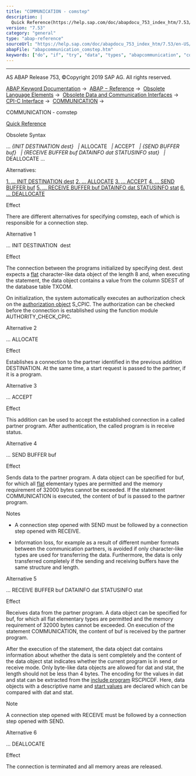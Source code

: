 ```yaml
---
title: "COMMUNICATION - comstep"
description: |
  Quick Reference(https://help.sap.com/doc/abapdocu_753_index_htm/7.53/en-US/abapcommunication_shortref.htm) Obsolete Syntax ... INIT DESTINATION dest  ALLOCATE  ACCEPT  SEND BUFFER buf  RECEIVE BUFFER buf DATAINFO dat STATUSINFO stat  DEALLOCATE ... Alternatives: 1
version: "7.53"
category: "general"
type: "abap-reference"
sourceUrl: "https://help.sap.com/doc/abapdocu_753_index_htm/7.53/en-US/abapcommunication_comstep.htm"
abapFile: "abapcommunication_comstep.htm"
keywords: ["do", "if", "try", "data", "types", "abapcommunication", "comstep"]
---
```


* * *

AS ABAP Release 753, ©Copyright 2019 SAP AG. All rights reserved.

[ABAP Keyword Documentation](https://help.sap.com/doc/abapdocu_753_index_htm/7.53/en-US/abenabap.htm) →  [ABAP − Reference](https://help.sap.com/doc/abapdocu_753_index_htm/7.53/en-US/abenabap_reference.htm) →  [Obsolete Language Elements](https://help.sap.com/doc/abapdocu_753_index_htm/7.53/en-US/abenabap_obsolete.htm) →  [Obsolete Data and Communication Interfaces](https://help.sap.com/doc/abapdocu_753_index_htm/7.53/en-US/abenextern_obsolete.htm) →  [CPI-C Interface](https://help.sap.com/doc/abapdocu_753_index_htm/7.53/en-US/abenabap_cpic.htm) →  [COMMUNICATION](https://help.sap.com/doc/abapdocu_753_index_htm/7.53/en-US/abapcommunication.htm) → 

COMMUNICATION - comstep

[Quick Reference](https://help.sap.com/doc/abapdocu_753_index_htm/7.53/en-US/abapcommunication_shortref.htm)

Obsolete Syntax

... *{*INIT DESTINATION dest*}*
  *|* ALLOCATE
  *|* ACCEPT
  *|* *{*SEND BUFFER buf*}*
  *|* *{*RECEIVE BUFFER buf DATAINFO dat STATUSINFO stat*}*
  *|* DEALLOCATE ...

Alternatives:

[1\. ... INIT DESTINATION dest](#!ABAP_ALTERNATIVE_1@1@)
[2\. ... ALLOCATE](#!ABAP_ALTERNATIVE_2@2@)
[3\. ... ACCEPT](#!ABAP_ALTERNATIVE_3@3@)
[4\. ... SEND BUFFER buf](#!ABAP_ALTERNATIVE_4@4@)
[5\. ... RECEIVE BUFFER buf DATAINFO dat STATUSINFO stat](#!ABAP_ALTERNATIVE_5@5@)
[6\. ... DEALLOCATE](#!ABAP_ALTERNATIVE_6@6@)

Effect

There are different alternatives for specifying comstep, each of which is responsible for a connection step.

Alternative 1

... INIT DESTINATION  dest

Effect

The connection between the programs initialized by specifying dest. dest expects a [flat](https://help.sap.com/doc/abapdocu_753_index_htm/7.53/en-US/abenflat_glosry.htm "Glossary Entry") character-like data object of the length 8 and, when executing the statement, the data object contains a value from the column SDEST of the database table TXCOM.

On initialization, the system automatically executes an authorization check on the [authorization object](https://help.sap.com/doc/abapdocu_753_index_htm/7.53/en-US/abenauthorization_object_glosry.htm "Glossary Entry") S\_CPIC. The authorization can be checked before the connection is established using the function module AUTHORITY\_CHECK\_CPIC.

Alternative 2

... ALLOCATE

Effect

Establishes a connection to the partner identified in the previous addition DESTINATION. At the same time, a start request is passed to the partner, if it is a program.

Alternative 3

... ACCEPT

Effect

This addition can be used to accept the established connection in a called partner program. After authentication, the called program is in receive status.

Alternative 4

... SEND BUFFER buf

Effect

Sends data to the partner program. A data object can be specified for buf, for which all [flat](https://help.sap.com/doc/abapdocu_753_index_htm/7.53/en-US/abenflat_glosry.htm "Glossary Entry") elementary types are permitted and the memory requirement of 32000 bytes cannot be exceeded. If the statement COMMUNICATION is executed, the content of buf is passed to the partner program.

Notes

-   A connection step opened with SEND must be followed by a connection step opened with RECEIVE.
    
-   Information loss, for example as a result of different number formats between the communication partners, is avoided if only character-like types are used for transferring the data. Furthermore, the data is only transferred completely if the sending and receiving buffers have the same structure and length.
    

Alternative 5

... RECEIVE BUFFER buf DATAINFO dat STATUSINFO stat

Effect

Receives data from the partner program. A data object can be specified for buf, for which all flat elementary types are permitted and the memory requirement of 32000 bytes cannot be exceeded. On execution of the statement COMMUNICATION, the content of buf is received by the partner program.

After the execution of the statement, the data object dat contains information about whether the data is sent completely and the content of the data object stat indicates whether the current program is in send or receive mode. Only byte-like data objects are allowed for dat and stat, the length should not be less than 4 bytes. The encoding for the values in dat and stat can be extracted from the [include program](https://help.sap.com/doc/abapdocu_753_index_htm/7.53/en-US/abeninclude_program_glosry.htm "Glossary Entry") RSCPICDF. Here, data objects with a descriptive name and [start values](https://help.sap.com/doc/abapdocu_753_index_htm/7.53/en-US/abenstart_value_glosry.htm "Glossary Entry") are declared which can be compared with dat and stat.

Note

A connection step opened with RECEIVE must be followed by a connection step opened with SEND.

Alternative 6

... DEALLOCATE

Effect

The connection is terminated and all memory areas are released.